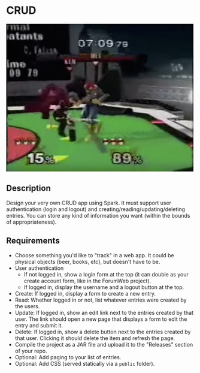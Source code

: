 # CRUD

[![screenshot](screenshot.png)](https://www.youtube.com/watch?v=6tgWH-qXpv8&list=PLoUHkRwnRH-KTCH3tJ9WvsWWPEgUu-y6d)

## Description

Design your very own CRUD app using Spark. It must support user authentication (login and logout) and creating/reading/updating/deleting entries. You can store any kind of information you want (within the bounds of appropriateness).

## Requirements

* Choose something you'd like to "track" in a web app. It could be physical objects (beer, books, etc), but doesn't have to be.
* User authentication
  * If not logged in, show a login form at the top (it can double as your create account form, like in the ForumWeb project).
  * If logged in, display the username and a logout button at the top.
* Create: If logged in, display a form to create a new entry.
* Read: Whether logged in or not, list whatever entries were created by the users.
* Update: If logged in, show an edit link next to the entries created by that user. The link should open a new page that displays a form to edit the entry and submit it.
* Delete: If logged in, show a delete button next to the entries created by that user. Clicking it should delete the item and refresh the page.
* Compile the project as a JAR file and upload it to the "Releases" section of your repo.
* Optional: Add paging to your list of entries.
* Optional: Add CSS (served statically via a `public` folder).
